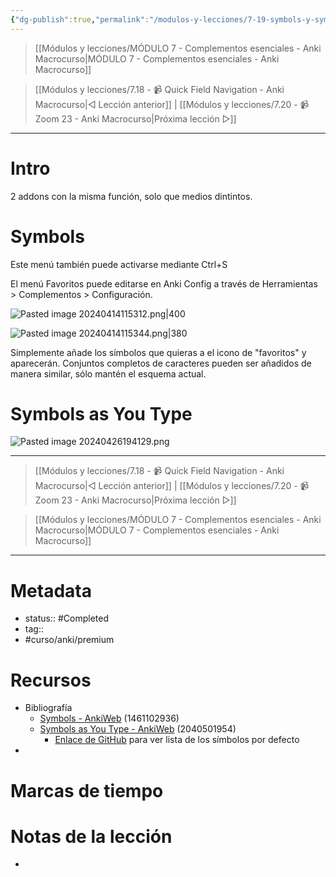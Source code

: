 ```yaml
---
{"dg-publish":true,"permalink":"/modulos-y-lecciones/7-19-symbols-y-symbols-as-you-type-anki-macrocurso/","noteIcon":"","updated":"2024-05-22T13:35:15.216+02:00"}
---
```


> [[Módulos y lecciones/MÓDULO 7 - Complementos esenciales - Anki Macrocurso\|MÓDULO 7 - Complementos esenciales - Anki Macrocurso]]

> [[Módulos y lecciones/7.18 - 📹 Quick Field Navigation - Anki Macrocurso\|◁ Lección anterior]] | [[Módulos y lecciones/7.20 - 📹 Zoom 23 - Anki Macrocurso\|Próxima lección ▷]]

---

# Intro
2 addons con la misma función, solo que medios dintintos.

# Symbols
Este menú también puede activarse mediante Ctrl+S

El menú Favoritos puede editarse en Anki Config a través de Herramientas > Complementos > Configuración.

![Pasted image 20240414115312.png|400](/img/user/ANEXOS/Pasted%20image%2020240414115312.png)

![Pasted image 20240414115344.png|380](/img/user/ANEXOS/Pasted%20image%2020240414115344.png)

Simplemente añade los símbolos que quieras a el icono de "favoritos" y aparecerán. Conjuntos completos de caracteres pueden ser añadidos de manera similar, sólo mantén el esquema actual.

# Symbols as You Type
![Pasted image 20240426194129.png](/img/user/ANEXOS/Pasted%20image%2020240426194129.png)

---

> [[Módulos y lecciones/7.18 - 📹 Quick Field Navigation - Anki Macrocurso\|◁ Lección anterior]] | [[Módulos y lecciones/7.20 - 📹 Zoom 23 - Anki Macrocurso\|Próxima lección ▷]]

> [[Módulos y lecciones/MÓDULO 7 - Complementos esenciales - Anki Macrocurso\|MÓDULO 7 - Complementos esenciales - Anki Macrocurso]]

---

# Metadata
- status:: #Completed 
- tag:: 
- #curso/anki/premium  

# Recursos
- Bibliografía
	- [Symbols - AnkiWeb](https://ankiweb.net/shared/info/1461102936) (1461102936)
	- [Symbols as You Type - AnkiWeb](https://ankiweb.net/shared/info/2040501954) (2040501954)
		- [Enlace de GitHub](https://github.com/jefdongus/insert-symbols-anki-addon/wiki/List-of-Default-Symbol) para ver lista de los símbolos por defecto
- 

# Marcas de tiempo


# Notas de la lección
- 